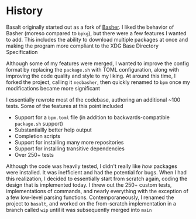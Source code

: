 # History

Basalt originally started out as a fork of [Basher](https://github.com/basherpm/basher). I liked the behavior of Basher (moreso compared to `bpkg`), but there were a few features I wanted to add. This includes the ability to download multiple packages at once and making the program more compliant to the XDG Base Directory Specification

Although some of my features were merged, I wanted to improve the config format by replacing the `package.sh` with TOML configuration, along with improving the code quality and style to my liking. At around this time, I forked the project, calling it `neobasher`, then quickly renamed to `bpm` once my modifications became more significant

I essentially rewrote most of the codebase, authoring an additional ~100 tests. Some of the features at this point included

- Support for a `bpm.toml` file (in addition to backwards-compatible `package.sh` support)
- Substantiallly better help output
- Completion scripts
- Support for installing many more repositories
- Support for installing transitive dependencies
- Over 250+ tests

Although the code was heavily tested, I didn't really like _how_ packages were installed. It was inefficient and had the potential for bugs. When I had this realization, I decided to essentially start from scratch again, coding the design that is implemented today. I threw out the 250+ custom tests, implementations of commands, and nearly everything with the exception of a few low-level parsing functions. Contemporaneously, I renamed the project to `basalt`, and worked on the from-scratch implementation in a branch called `wip` until it was subsequently merged into `main`

